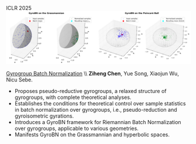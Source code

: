 <div class='paper-box'>
    <div class='paper-box-image' style="display: flex; justify-content: center; align-items: center;">
        <div>
            <div class="badge">ICLR 2025</div>
            <img src='images/paper_images/2025-ICLR25-GyroBN.md' alt="sym" width="100%">
        </div>
    </div>
    <div class='paper-box-text' markdown="1">
    
[Gyrogroup Batch Normalization](https://openreview.net/forum?id=d1NWq4PjJW&referrer=%5BAuthor%20Console%5D(%2Fgroup%3Fid%3DICLR.cc%2F2025%2FConference%2FAuthors%23your-submissions)) \\
**Ziheng Chen**, Yue Song, Xiaojun Wu, Nicu Sebe. <strong><span class='show_paper_citations' data='4FA6C0AAAAAJ:qjMakFHDy7sC'></span></strong>
- Proposes pseudo-reductive gyrogroups, a relaxed structure of gyrogroups, with complete theoretical analyses.   
- Establishes the conditions for theoretical control over sample statistics in batch normalization over gyrogroups, i.e., pseudo-reduction and gyroisometric gyrations. 
- Introduces a GyroBN framework for Riemannian Batch Normalization over gyrogroups, applicable to various geometries.  
- Manifests GyroBN on the Grassmannian and hyperbolic spaces.

</div>
</div>
